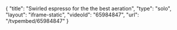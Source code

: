 {
    "title": "Swirled espresso for the the best aeration",
    "type": "solo",
    "layout": "iframe-static",
    "videoId": "65984847",
    "url": "\/tvpembed\/65984847"
}